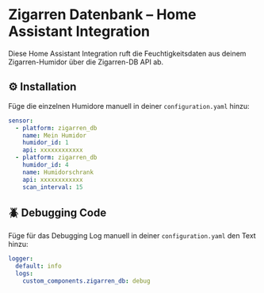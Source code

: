 # Zigarren Datenbank – Home Assistant Integration
Diese Home Assistant Integration ruft die Feuchtigkeitsdaten aus deinem Zigarren-Humidor über die Zigarren-DB API ab.

## ⚙️ Installation
Füge die einzelnen Humidore manuell in deiner `configuration.yaml` hinzu:

```yaml
sensor:
  - platform: zigarren_db
    name: Mein Humidor
    humidor_id: 1
    api: xxxxxxxxxxxx
  - platform: zigarren_db
    humidor_id: 4
    name: Humidorschrank
    api: xxxxxxxxxxxx
    scan_interval: 15
```

## 🪲️ Debugging Code
Füge für das Debugging Log manuell in deiner `configuration.yaml` den Text hinzu:

```yaml
logger:
  default: info
  logs:
    custom_components.zigarren_db: debug
```